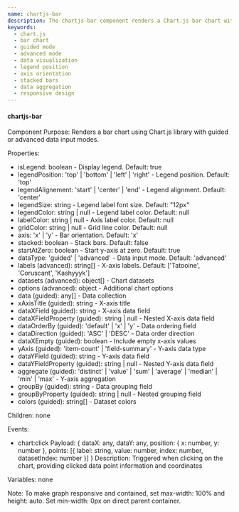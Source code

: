 ```yaml
---
name: chartjs-bar
description: The chartjs-bar component renders a Chart.js bar chart with guided and advanced data input modes, supporting legend display, axis orientation, data stacking, and styling properties.
keywords:
  - chart.js
  - bar chart
  - guided mode
  - advanced mode
  - data visualization
  - legend position
  - axis orientation
  - stacked bars
  - data aggregation
  - responsive design
---
```


#### chartjs-bar

Component Purpose: Renders a bar chart using Chart.js library with guided or advanced data input modes.

Properties:
- isLegend: boolean - Display legend. Default: true
- legendPosition: 'top' | 'bottom' | 'left' | 'right' - Legend position. Default: 'top'
- legendAlignement: 'start' | 'center' | 'end' - Legend alignment. Default: 'center'
- legendSize: string - Legend label font size. Default: "12px"
- legendColor: string | null - Legend label color. Default: null
- labelColor: string | null - Axis label color. Default: null
- gridColor: string | null - Grid line color. Default: null
- axis: 'x' | 'y' - Bar orientation. Default: 'x'
- stacked: boolean - Stack bars. Default: false
- startAtZero: boolean - Start y-axis at zero. Default: true
- dataType: 'guided' | 'advanced' - Data input mode. Default: 'advanced'
- labels (advanced): string[] - X-axis labels. Default: ['Tatooine', 'Coruscant', 'Kashyyyk']
- datasets (advanced): object[] - Chart datasets
- options (advanced): object - Additional chart options
- data (guided): any[] - Data collection
- xAxisTitle (guided): string - X-axis title
- dataXField (guided): string - X-axis data field
- dataXFieldProperty (guided): string | null - Nested X-axis data field
- dataOrderBy (guided): 'default' | 'x' | 'y' - Data ordering field
- dataDirection (guided): 'ASC' | 'DESC' - Data order direction
- dataXEmpty (guided): boolean - Include empty x-axis values
- yAxis (guided): 'item-count' | 'field-summary' - Y-axis data type
- dataYField (guided): string - Y-axis data field
- dataYFieldProperty (guided): string | null - Nested Y-axis data field
- aggregate (guided): 'distinct' | 'value' | 'sum' | 'average' | 'median' | 'min' | 'max' - Y-axis aggregation
- groupBy (guided): string - Data grouping field
- groupByProperty (guided): string | null - Nested grouping field
- colors (guided): string[] - Dataset colors

Children: none

Events:
- chart:click
  Payload: { dataX: any, dataY: any, position: { x: number, y: number }, points: [{ label: string, value: number, index: number, datasetIndex: number }] }
  Description: Triggered when clicking on the chart, providing clicked data point information and coordinates

Variables: none

Note: To make graph responsive and contained, set max-width: 100% and height: auto. Set min-width: 0px on direct parent container.